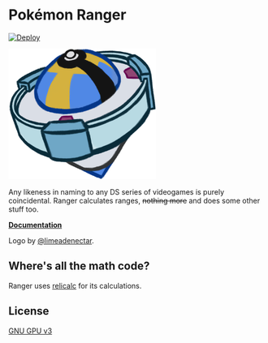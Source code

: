 # Pokémon Ranger

[![Deploy](https://github.com/Corvimae/pokemon-ranger/actions/workflows/main.yml/badge.svg)](https://github.com/Corvimae/pokemon-ranger/actions/workflows/main.yml)

[![Ranger Logo](/docs/_media/logo-50.png)](https://ranger.maybreak.com/)

Any likeness in naming to any DS series of videogames is purely coincidental. Ranger calculates ranges, ~~nothing more~~ and does some other stuff too.

**[Documentation](https://docs.ranger.maybreak.com/)**

Logo by [@limeadenectar](https://twitter.com/limeadenectar).

## Where's all the math code?

Ranger uses [relicalc](https://github.com/corvimae/relicalc) for its calculations.

## License

[GNU GPU v3](LICENSE)
